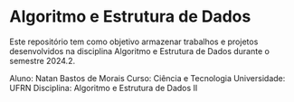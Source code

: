 # Algoritmo e Estrutura de Dados

Este repositório tem como objetivo armazenar trabalhos e projetos desenvolvidos na disciplina Algoritmo e Estrutura de Dados durante o semestre 2024.2.

Aluno: Natan Bastos de Morais
Curso: Ciência e Tecnologia
Universidade: UFRN
Disciplina: Algoritmo e Estrutura de Dados II
